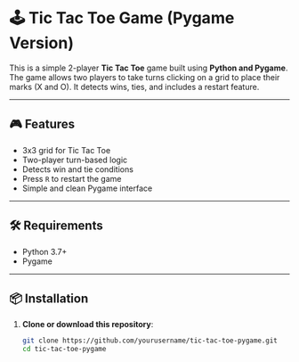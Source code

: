 # 🕹️ Tic Tac Toe Game (Pygame Version)

This is a simple 2-player **Tic Tac Toe** game built using **Python and Pygame**. The game allows two players to take turns clicking on a grid to place their marks (X and O). It detects wins, ties, and includes a restart feature.

---

## 🎮 Features

- 3x3 grid for Tic Tac Toe
- Two-player turn-based logic
- Detects win and tie conditions
- Press `R` to restart the game
- Simple and clean Pygame interface

---

## 🛠️ Requirements

- Python 3.7+
- Pygame

---

## 📦 Installation

1. **Clone or download this repository**:
   ```bash
   git clone https://github.com/yourusername/tic-tac-toe-pygame.git
   cd tic-tac-toe-pygame
